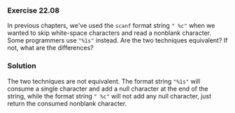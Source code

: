### Exercise 22.08

In previous chapters, we've used the `scanf` format string `" %c"` when we
wanted to skip white-space characters and read a nonblank character. Some
programmers use `"%1s"` instead. Are the two techniques equivalent? If not, what
are the differences?

### Solution

The two techniques are not equivalent. The format string `"%1s"` will consume a
single character and add a null character at the end of the string, while the
format string `" %c"` will not add any null character, just return the consumed
nonblank character.
